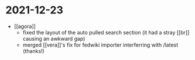 # 2021-12-23

- [[agora]]
  - fixed the layout of the auto pulled search section (it had a stray [[br]] causing an awkward gap)
  - merged [[vera]]'s fix for fedwiki importer interferring with /latest (thanks!)